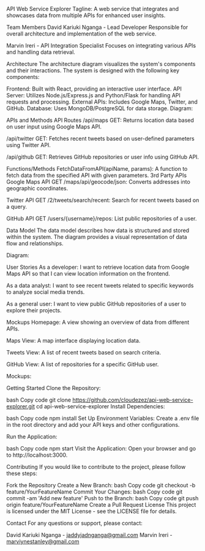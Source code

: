 API Web Service Explorer
Tagline: A web service that integrates and showcases data from multiple APIs for enhanced user insights.

Team Members
David Kariuki Nganga - Lead Developer
Responsible for overall architecture and implementation of the web service.

Marvin Ireri - API Integration Specialist
Focuses on integrating various APIs and handling data retrieval.

Architecture
The architecture diagram visualizes the system's components and their interactions. The system is designed with the following key components:

Frontend: Built with React, providing an interactive user interface.
API Server: Utilizes Node.js/Express.js and Python/Flask for handling API requests and processing.
External APIs: Includes Google Maps, Twitter, and GitHub.
Database: Uses MongoDB/PostgreSQL for data storage.
Diagram:

APIs and Methods
API Routes
/api/maps
GET: Returns location data based on user input using Google Maps API.

/api/twitter
GET: Fetches recent tweets based on user-defined parameters using Twitter API.

/api/github
GET: Retrieves GitHub repositories or user info using GitHub API.

Functions/Methods
FetchDataFromAPI(apiName, params):
A function to fetch data from the specified API with given parameters.
3rd Party APIs
Google Maps API
GET /maps/api/geocode/json: Converts addresses into geographic coordinates.

Twitter API
GET /2/tweets/search/recent: Search for recent tweets based on a query.

GitHub API
GET /users/{username}/repos: List public repositories of a user.

Data Model
The data model describes how data is structured and stored within the system. The diagram provides a visual representation of data flow and relationships.

Diagram:

User Stories
As a developer: I want to retrieve location data from Google Maps API so that I can view location information on the frontend.

As a data analyst: I want to see recent tweets related to specific keywords to analyze social media trends.

As a general user: I want to view public GitHub repositories of a user to explore their projects.

Mockups
Homepage:
A view showing an overview of data from different APIs.

Maps View:
A map interface displaying location data.

Tweets View:
A list of recent tweets based on search criteria.

GitHub View:
A list of repositories for a specific GitHub user.

Mockups:




Getting Started
Clone the Repository:

bash
Copy code
git clone https://github.com/cloudezez/api-web-service-explorer.git
cd api-web-service-explorer
Install Dependencies:

bash
Copy code
npm install
Set Up Environment Variables:
Create a .env file in the root directory and add your API keys and other configurations.

Run the Application:

bash
Copy code
npm start
Visit the Application:
Open your browser and go to http://localhost:3000.

Contributing
If you would like to contribute to the project, please follow these steps:

Fork the Repository
Create a New Branch:
bash
Copy code
git checkout -b feature/YourFeatureName
Commit Your Changes:
bash
Copy code
git commit -am 'Add new feature'
Push to the Branch:
bash
Copy code
git push origin feature/YourFeatureName
Create a Pull Request
License
This project is licensed under the MIT License - see the LICENSE file for details.

Contact
For any questions or support, please contact:

David Kariuki Nganga - jaddyjadnganga@gmail.com
Marvin Ireri - marviynestanley@gmail.com

